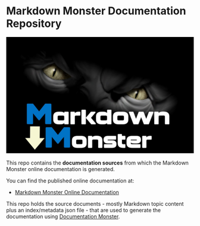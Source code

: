 # Markdown Monster Documentation Repository

![Markdown Monster Banner](images/markdownmonstermonstersplash.png)

This repo contains the **documentation sources** from which the Markdown Monster online documentation is generated. 

You can find the published online documentation at:

* [Markdown Monster Online Documentation](https://markdownmonster.west-wind.com/docs/)

This repo holds the source documents - mostly Markdown topic content plus an index/metadata json file - that are used to generate the documentation using [Documentation Monster](https://documenationmonster.com/). 


